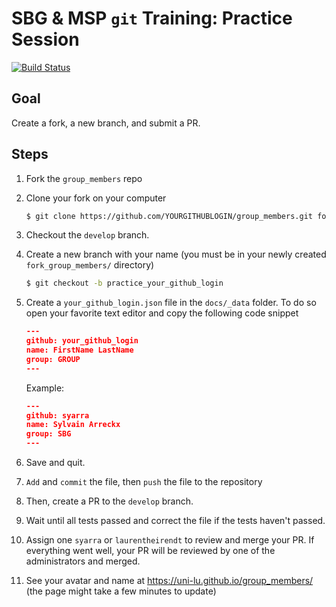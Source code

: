 # SBG & MSP `git` Training: Practice Session
[![Build Status](https://travis-ci.org/uni-lu/group_members.svg?branch=master)](https://travis-ci.org/uni-lu/group_members)

## Goal
Create a fork, a new branch, and submit a PR.

## Steps

1. Fork the `group_members` repo

2. Clone your fork on your computer
    ```sh
    $ git clone https://github.com/YOURGITHUBLOGIN/group_members.git fork_group_members
    ```

3. Checkout the `develop` branch.

3. Create a new branch with your name (you must be in your newly created `fork_group_members/` directory)
    ```sh
    $ git checkout -b practice_your_github_login
    ```

4. Create a `your_github_login.json` file in the `docs/_data` folder. To do so open your favorite text editor and copy the following code snippet
    ```json
    ---
    github: your_github_login
    name: FirstName LastName
    group: GROUP
    ---
    ```
    Example:
    ```json
    ---
    github: syarra
    name: Sylvain Arreckx
    group: SBG
    ---
    ```

5. Save and quit.

6. `Add` and `commit` the file, then `push` the file to the repository

7. Then, create a PR to the `develop` branch.

8. Wait until all tests passed and correct the file if the tests haven't passed.

9. Assign one `syarra` or `laurentheirendt` to review and merge your PR.
   If everything went well, your PR will be reviewed by one of the administrators and merged.

10. See your avatar and name at https://uni-lu.github.io/group_members/ (the page might take a few minutes to update)
